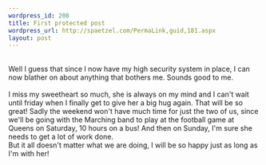 ```yaml
--- 
wordpress_id: 208
title: First protected post
wordpress_url: http://spaetzel.com/PermaLink,guid,181.aspx
layout: post
---
```

<br />
        Well I guess that since I now have my high security system in place, I can now blather
        on about anything that bothers me. Sounds good to me.<br />
        <br />
        I miss my sweetheart so much, she is always on my mind and I can't wait until friday
        when I finally get to give her a big hug again. That will be so great! Sadly the weekend
        won't have much time for just the two of us, since we'll be going with the Marching
        band to play at the football game at Queens on Saturday, 10 hours on a bus! And then
        on Sunday, I'm sure she needs to get a lot of work done.<br />
        But it all doesn't matter what we are doing, I will be so happy just as long as I'm
        with her! <img width="0" height="0" src="http://spaetzel.com/aggbug.ashx?id=181" />
